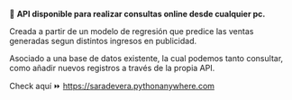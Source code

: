 🔶 **API disponible para realizar consultas online desde cualquier pc.**

Creada a partir de un modelo de regresión que predice las ventas generadas segun distintos ingresos en publicidad.

Asociado a una base de datos existente, la cual podemos tanto consultar, como añadir nuevos registros a través de la propia API.

Check aquí ⏩ https://saradevera.pythonanywhere.com

